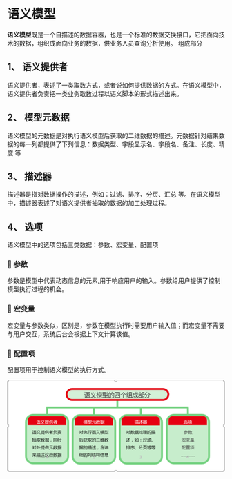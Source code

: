 # 语义模型

**语义模型**既是一个自描述的数据容器，也是一个标准的数据交换接口，它把面向技术的数据，组织成面向业务的数据，供业务人员查询分析使用。
组成部分


## 1、	语义提供者

语义提供者，表述了一类取数方式，或者说如何提供数据的方式。在语义模型中，语义提供者负责把一类业务取数过程以语义脚本的形式描述出来。


## 2、	模型元数据

语义模型的元数据是对执行语义模型后获取的二维数据的描述。元数据针对结果数据的每一列都提供了下列信息：数据类型、字段显示名、字段名、备注、长度、精度 等


## 3、	描述器

描述器是指对数据操作的描述，例如：过滤、排序、分页、汇总 等。在语义模型中，描述器表述了对语义提供者抽取的数据的加工处理过程。


## 4、	选项

语义模型中的选项包括三类数据：参数、宏变量、配置项


### 	参数
参数是模型中代表动态信息的元素,用于响应用户的输入。参数给用户提供了控制模型执行过程的机会。


### 	宏变量


宏变量与参数类似，区别是，参数在模型执行时需要用户输入值；而宏变量不需要与用户交互，系统后台会根据上下文计算该值。


### 	配置项


配置项用于控制语义模型的执行方式。

![](QQ图片20161129140736.png)
